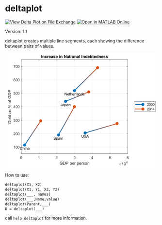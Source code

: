 # deltaplot
[![View Delta Plot on File Exchange](https://www.mathworks.com/matlabcentral/images/matlab-file-exchange.svg)](https://www.mathworks.com/matlabcentral/fileexchange/95823-delta-plot)
[![Open in MATLAB Online](https://www.mathworks.com/images/responsive/global/open-in-matlab-online.svg)](https://matlab.mathworks.com/open/github/v1?repo=MATLAB-Graphics-and-App-Building/delta-plot)

Version: 1.1

deltaplot creates multiple line segments, each showing the difference between
pairs of values. 

![Example deltaplot](/deltaplot.png)

How to use:
```
deltaplot(X1, X2)
deltaplot(X1, Y1, X2, Y2)
deltaplot(___, names)
deltaplot(___,Name,Value)
deltaplot(Parent,___)
D = deltaplot(___)
```

call `help deltaplot` for more information.
